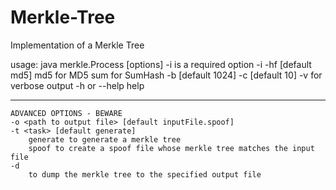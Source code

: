 # Merkle-Tree
Implementation of a Merkle Tree

usage: java merkle.Process [options]
-i is a required option
	-i <path to input file>
	-hf <hash function> [default md5]
		md5 for MD5
		sum for SumHash
	-b <block size> [default 1024]
	-c <verify count> [default 10]
	-v
		for verbose output
	-h or --help
		help

---------------------------------------------------------------------------------------------------------------------------------------------------
	ADVANCED OPTIONS - BEWARE
	-o <path to output file> [default inputFile.spoof]
	-t <task> [default generate]
		generate to generate a merkle tree
		spoof to create a spoof file whose merkle tree matches the input file
	-d
	    to dump the merkle tree to the specified output file
